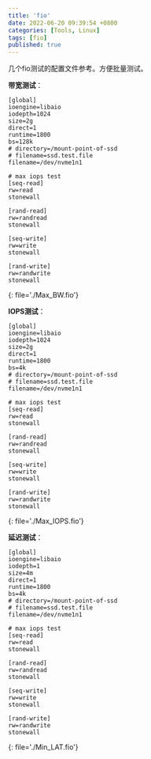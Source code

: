 ```yaml
---
title: 'fio'
date: 2022-06-20 ‏‎09:39:54 +0800
categories: [Tools, Linux]
tags: [fio]
published: true
---
```



几个fio测试的配置文件参考。方便批量测试。

**带宽测试**：

```
[global]
ioengine=libaio
iodepth=1024
size=2g
direct=1
runtime=1800
bs=128k
# directory=/mount-point-of-ssd
# filename=ssd.test.file
filename=/dev/nvme1n1

# max iops test
[seq-read]
rw=read
stonewall

[rand-read]
rw=randread
stonewall

[seq-write]
rw=write
stonewall

[rand-write]
rw=randwrite
stonewall

```
{: file='./Max_BW.fio'}


**IOPS测试**：

```
[global]
ioengine=libaio
iodepth=1024
size=2g
direct=1
runtime=1800
bs=4k
# directory=/mount-point-of-ssd
# filename=ssd.test.file
filename=/dev/nvme1n1

# max iops test
[seq-read]
rw=read
stonewall

[rand-read]
rw=randread
stonewall

[seq-write]
rw=write
stonewall

[rand-write]
rw=randwrite
stonewall

```
{: file='./Max_IOPS.fio'}



**延迟测试**：

```
[global]
ioengine=libaio
iodepth=1
size=4m
direct=1
runtime=1800
bs=4k
# directory=/mount-point-of-ssd
# filename=ssd.test.file
filename=/dev/nvme1n1

# max iops test
[seq-read]
rw=read
stonewall

[rand-read]
rw=randread
stonewall

[seq-write]
rw=write
stonewall

[rand-write]
rw=randwrite
stonewall
```
{: file='./Min_LAT.fio'}

